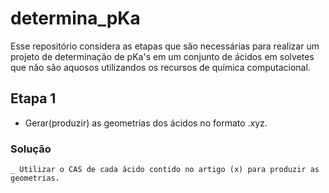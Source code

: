 # determina_pKa

Esse repositório considera as etapas que são necessárias para realizar um projeto de 
determinação de pKa's em um conjunto de ácidos em solvetes que não são aquosos utilizandos
os recursos de química computacional.

## Etapa 1 
 - Gerar(produzir) as geometrias dos ácidos no formato .xyz.
 ### Solução
    _ Utilizar o CAS de cada ácido contido no artigo (x) para produzir as geometrias.

